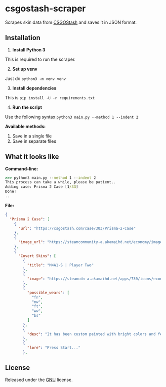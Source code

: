 
# csgostash-scraper
Scrapes skin data from [CSGOStash](https://csgostash.com/) and saves it in JSON format.

Installation
--
1. **Install Python 3**

This is required to run the scraper.

2. **Set up venv**

Just do `python3 -m venv venv`

3. **Install dependencies**

This is `pip install -U -r requirements.txt`

4. **Run the script**

Use the following syntax `python3 main.py --method 1 --indent 2`

**Available methods:**
1. Save in a single file
2. Save in separate files

What it looks like
--
**Command-line:**
```cmd
>>> python3 main.py --method 1 --indent 2
This process can take a while, please be patient..
Adding case: Prisma 2 Case [1/33]
Done!
..
```
**File:**
```json
{
  "Prisma 2 Case": [
    {
      "url": "https://csgostash.com/case/303/Prisma-2-Case"
    },
    {
      "image_url": "https://steamcommunity-a.akamaihd.net/economy/image/-9a81dlWLwJ2UUGcVs_nsVtzdOEdtWwKGZZLQHTxDZ7I56KU0Zwwo4NUX4oFJZEHLbXU5A1PIYQNqhpOSV-fRPasw8rsUFJ5KBFZv668FFU1nfbOIj8W7oWzkYLdlPOsMOmIk2kGscAj2erE99Sn2AGw_0M4NW2hIYOLMlhpcmY0CRM/256fx256f"
    },
    {
      "Covert Skins": [
        {
          "title": "M4A1-S | Player Two"
        },
        {
          "image": "https://steamcdn-a.akamaihd.net/apps/730/icons/econ/default_generated/weapon_m4a1_silencer_cu_m4a1s_csgo2048_light_large.6531225ca224416df4dc6aa12c6ecea582b1e110.png"
        },
        {
          "possible_wears": [
            "fn",
            "mw",
            "ft",
            "ww",
            "bs"
          ]
        },
        {
          "desc": "It has been custom painted with bright colors and features animated versions of a GIGN CT and Pop Dog."
        },
        {
          "lore": "Press Start..."
        },
```

License
--
Released under the [GNU](LICENSE) license.
